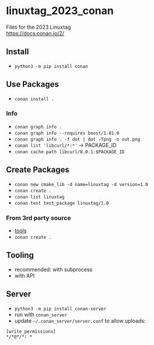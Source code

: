 # linuxtag_2023_conan

Files for the 2023 Linuxtag  
https://docs.conan.io/2/

## Install

* `python3 -m pip install conan`

## Use Packages

* `conan install .`

### Info

* `conan graph info .`
* `conan graph info --requires boost/1.81.0`
* `conan graph info . -f dot | dot -Tpng -o out.png`
* `conan list 'libcurl/*:*'` -> PACKAGE_ID
* `conan cache path libcurl/8.0.1:$PACKAGE_ID`

## Create Packages

* `conan new cmake_lib -d name=linuxtag -d version=1.0`
* `conan create .`
* `conan list linuxtag`
* `conan test test_package linuxtag/1.0`

### From 3rd party source

* [tools](https://docs.conan.io/2/examples/tools.html)
* `conan create .`

## Tooling

* recommended: with subprocess
* with API

## Server

* `python3 -m pip install conan-server`
* run with `conan_server`
* update `~/.conan_server/server.conf` to allow uploads:
```
[write_permissions]
*/*@*/*: *
```
